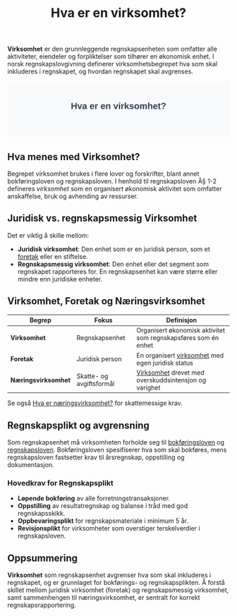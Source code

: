 ﻿---
title: "Hva er en virksomhet?"
seoTitle: "Hva er en virksomhet?"
description: '**Virksomhet** er den grunnleggende regnskapsenheten som omfatter alle aktiviteter, eiendeler og forpliktelser som tilhører en økonomisk enhet. I norsk regnsk...'
---

**Virksomhet** er den grunnleggende regnskapsenheten som omfatter alle aktiviteter, eiendeler og forpliktelser som tilhører en økonomisk enhet. I norsk regnskapslovgivning definerer virksomhetsbegrepet hva som skal inkluderes i regnskapet, og hvordan regnskapet skal avgrenses.

![Illustrasjon av virksomhet som regnskapsenhet](hva-er-virksomhet-image.svg)

## Hva menes med Virksomhet?

Begrepet virksomhet brukes i flere lover og forskrifter, blant annet bokføringsloven og regnskapsloven. I henhold til regnskapsloven Â§ 1-2 defineres *virksomhet* som en organisert økonomisk aktivitet som omfatter anskaffelse, bruk og avhending av ressurser.

## Juridisk vs. regnskapsmessig Virksomhet

Det er viktig å skille mellom:

* **Juridisk virksomhet**: Den enhet som er en juridisk person, som et [foretak](/blogs/regnskap/hva-er-foretak "Hva er et Foretak?") eller en stiftelse.
* **Regnskapsmessig virksomhet**: Den enhet eller det segment som regnskapet rapporteres for. En regnskapsenhet kan være større eller mindre enn juridiske enheter.

## Virksomhet, Foretak og Næringsvirksomhet

| Begrep               | Fokus                        | Definisjon                                                                 |
|----------------------|------------------------------|----------------------------------------------------------------------------|
| **Virksomhet**       | Regnskapsenhet               | Organisert økonomisk aktivitet som regnskapsføres som én enhet             |
| **Foretak**          | Juridisk person              | En organisert [virksomhet](/blogs/regnskap/hva-er-virksomhet "Hva er en virksomhet? Definisjon og Regnskapsmessige Forhold") med egen juridisk status |
| **Næringsvirksomhet**| Skatte- og avgiftsformål     | [Virksomhet](/blogs/regnskap/hva-er-virksomhet "Hva er en virksomhet? Definisjon og Regnskapsmessige Forhold") drevet med overskuddsintensjon og varighet |

Se også [Hva er næringsvirksomhet?](/blogs/regnskap/naeringsvirksomhet "Hva er næringsvirksomhet? Definisjon og Regnskapsmessig Behandling") for skattemessige krav.

## Regnskapsplikt og avgrensning

Som regnskapsenhet må virksomheten forholde seg til [bokføringsloven](/blogs/regnskap/hva-er-bokforingsloven "Hva er Bokføringsloven? Komplett Guide til Norsk Bokføringslovgivning") og [regnskapsloven](/blogs/regnskap/hva-er-regnskapsloven "Hva er Regnskapsloven? Guide til Regnskapsreglene i Norge"). Bokføringsloven spesifiserer hva som skal bokføres, mens regnskapsloven fastsetter krav til årsregnskap, oppstilling og dokumentasjon.

### Hovedkrav for Regnskapsplikt

* **Løpende bokføring** av alle forretningstransaksjoner.
* **Oppstilling** av resultatregnskap og balanse i tråd med god regnskapsskikk.
* **Oppbevaringsplikt** for regnskapsmateriale i minimum 5 år.
* **Revisjonsplikt** for virksomheter som overstiger terskelverdier i regnskapsloven.

## Oppsummering

**Virksomhet** som regnskapsenhet avgrenser hva som skal inkluderes i regnskapet, og er grunnlaget for bokførings- og regnskapsplikten. Å forstå skillet mellom juridisk virksomhet (foretak) og regnskapsmessig virksomhet, samt sammenhengen til næringsvirksomhet, er sentralt for korrekt regnskapsrapportering.










